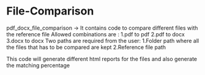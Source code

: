 # File-Comparison

pdf_docx_file_comparison -> It contains code to compare different files with the reference file
Allowed combinations are :
  1.pdf to pdf
  2.pdf to docx
  3.docx to docx
Two paths are required from the user:
  1.Folder path where all the files that has to be compared are kept
  2.Reference file path 

This code will generate different html reports for the files and also generate the matching percentage
